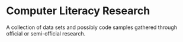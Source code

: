 # Computer Literacy Research
A collection of data sets and possibly code samples gathered through official or semi-official research.
